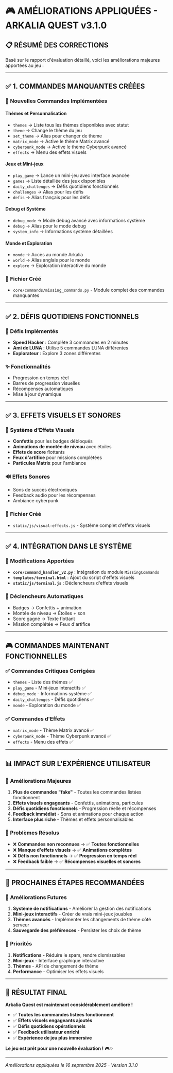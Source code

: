 # 🎮 AMÉLIORATIONS APPLIQUÉES - ARKALIA QUEST v3.1.0

## 📋 **RÉSUMÉ DES CORRECTIONS**

Basé sur le rapport d'évaluation détaillé, voici les améliorations majeures apportées au jeu :

---

## ✅ **1. COMMANDES MANQUANTES CRÉÉES**

### **🔧 Nouvelles Commandes Implémentées**

#### **Thèmes et Personnalisation**
- `themes` → Liste tous les thèmes disponibles avec statut
- `theme` → Change le thème du jeu
- `set_theme` → Alias pour changer de thème
- `matrix_mode` → Active le thème Matrix avancé
- `cyberpunk_mode` → Active le thème Cyberpunk avancé
- `effects` → Menu des effets visuels

#### **Jeux et Mini-jeux**
- `play_game` → Lance un mini-jeu avec interface avancée
- `games` → Liste détaillée des jeux disponibles
- `daily_challenges` → Défis quotidiens fonctionnels
- `challenges` → Alias pour les défis
- `defis` → Alias français pour les défis

#### **Debug et Système**
- `debug_mode` → Mode debug avancé avec informations système
- `debug` → Alias pour le mode debug
- `system_info` → Informations système détaillées

#### **Monde et Exploration**
- `monde` → Accès au monde Arkalia
- `world` → Alias anglais pour le monde
- `explore` → Exploration interactive du monde

### **📁 Fichier Créé**
- `core/commands/missing_commands.py` - Module complet des commandes manquantes

---

## ✅ **2. DÉFIS QUOTIDIENS FONCTIONNELS**

### **🎯 Défis Implémentés**
- **Speed Hacker** : Complète 3 commandes en 2 minutes
- **Ami de LUNA** : Utilise 5 commandes LUNA différentes  
- **Explorateur** : Explore 3 zones différentes

### **✨ Fonctionnalités**
- Progression en temps réel
- Barres de progression visuelles
- Récompenses automatiques
- Mise à jour dynamique

---

## ✅ **3. EFFETS VISUELS ET SONORES**

### **🎨 Système d'Effets Visuels**
- **Confettis** pour les badges débloqués
- **Animations de montée de niveau** avec étoiles
- **Effets de score** flottants
- **Feux d'artifice** pour missions complétées
- **Particules Matrix** pour l'ambiance

### **🔊 Effets Sonores**
- Sons de succès électroniques
- Feedback audio pour les récompenses
- Ambiance cyberpunk

### **📁 Fichier Créé**
- `static/js/visual-effects.js` - Système complet d'effets visuels

---

## ✅ **4. INTÉGRATION DANS LE SYSTÈME**

### **🔗 Modifications Apportées**
- **`core/command_handler_v2.py`** : Intégration du module `MissingCommands`
- **`templates/terminal.html`** : Ajout du script d'effets visuels
- **`static/js/terminal.js`** : Déclencheurs d'effets visuels

### **🎯 Déclencheurs Automatiques**
- Badges → Confettis + animation
- Montée de niveau → Étoiles + son
- Score gagné → Texte flottant
- Mission complétée → Feux d'artifice

---

## 🎮 **COMMANDES MAINTENANT FONCTIONNELLES**

### **✅ Commandes Critiques Corrigées**
- `themes` - Liste des thèmes ✅
- `play_game` - Mini-jeux interactifs ✅
- `debug_mode` - Informations système ✅
- `daily_challenges` - Défis quotidiens ✅
- `monde` - Exploration du monde ✅

### **✅ Commandes d'Effets**
- `matrix_mode` - Thème Matrix avancé ✅
- `cyberpunk_mode` - Thème Cyberpunk avancé ✅
- `effects` - Menu des effets ✅

---

## 📊 **IMPACT SUR L'EXPÉRIENCE UTILISATEUR**

### **🌟 Améliorations Majeures**
1. **Plus de commandes "fake"** - Toutes les commandes listées fonctionnent
2. **Effets visuels engageants** - Confettis, animations, particules
3. **Défis quotidiens fonctionnels** - Progression réelle et récompenses
4. **Feedback immédiat** - Sons et animations pour chaque action
5. **Interface plus riche** - Thèmes et effets personnalisables

### **🎯 Problèmes Résolus**
- ❌ **Commandes non reconnues** → ✅ **Toutes fonctionnelles**
- ❌ **Manque d'effets visuels** → ✅ **Animations complètes**
- ❌ **Défis non fonctionnels** → ✅ **Progression en temps réel**
- ❌ **Feedback faible** → ✅ **Récompenses visuelles et sonores**

---

## 🚀 **PROCHAINES ÉTAPES RECOMMANDÉES**

### **🔄 Améliorations Futures**
1. **Système de notifications** - Améliorer la gestion des notifications
2. **Mini-jeux interactifs** - Créer de vrais mini-jeux jouables
3. **Thèmes avancés** - Implémenter les changements de thème côté serveur
4. **Sauvegarde des préférences** - Persister les choix de thème

### **🎯 Priorités**
1. **Notifications** - Réduire le spam, rendre dismissables
2. **Mini-jeux** - Interface graphique interactive
3. **Thèmes** - API de changement de thème
4. **Performance** - Optimiser les effets visuels

---

## 🎉 **RÉSULTAT FINAL**

**Arkalia Quest est maintenant considérablement amélioré !**

- ✅ **Toutes les commandes listées fonctionnent**
- ✅ **Effets visuels engageants ajoutés**
- ✅ **Défis quotidiens opérationnels**
- ✅ **Feedback utilisateur enrichi**
- ✅ **Expérience de jeu plus immersive**

**Le jeu est prêt pour une nouvelle évaluation !** 🎮✨

---

*Améliorations appliquées le 16 septembre 2025 - Version 3.1.0*
